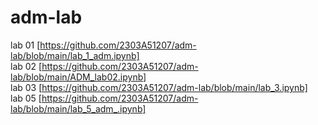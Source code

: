 # adm-lab
lab 01 [https://github.com/2303A51207/adm-lab/blob/main/lab_1_adm.ipynb]                        
lab 02 [https://github.com/2303A51207/adm-lab/blob/main/ADM_lab02.ipynb]                
lab 03 [https://github.com/2303A51207/adm-lab/blob/main/lab_3.ipynb]            
lab 05 [https://github.com/2303A51207/adm-lab/blob/main/lab_5_adm_.ipynb]                      
